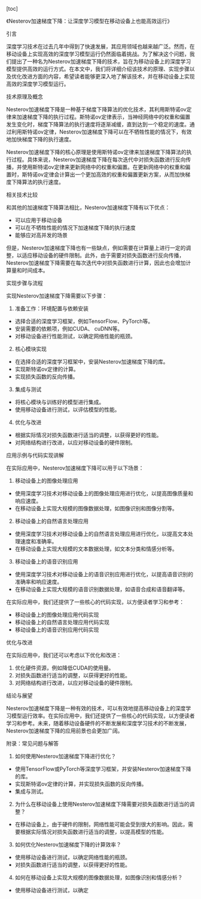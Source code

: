 
[toc]                    
                
                
《Nesterov加速梯度下降：让深度学习模型在移动设备上也能高效运行》

引言

深度学习技术在过去几年中得到了快速发展，其应用领域也越来越广泛。然而，在移动设备上实现高效的深度学习模型运行仍然面临着挑战。为了解决这个问题，我们提出了一种名为Nesterov加速梯度下降的技术，旨在为移动设备上的深度学习模型提供高效的运行方式。在本文中，我们将详细介绍该技术的原理、实现步骤以及优化改进方面的内容，希望读者能够更深入地了解该技术，并在移动设备上实现高效的深度学习模型运行。

技术原理及概念

Nesterov加速梯度下降是一种基于梯度下降算法的优化技术，其利用斯特诺ov定律来加速梯度下降的执行过程。斯特诺ov定律表示，当神经网络中的权重和偏置发生变化时，梯度下降算法的执行速度将逐渐减缓，直到达到一个稳定的速度。通过利用斯特诺ov定律，Nesterov加速梯度下降可以在不牺牲性能的情况下，有效地加快梯度下降的执行速度。

Nesterov加速梯度下降的核心原理是使用斯特诺ov定律来加速梯度下降算法的执行过程。具体来说，Nesterov加速梯度下降在每次迭代中对损失函数进行反向传播，并使用斯特诺ov定律来更新网络中的权重和偏置。在更新网络中的权重和偏置时，斯特诺ov定律会计算出一个更加高效的权重和偏置更新方案，从而加快梯度下降算法的执行速度。

相关技术比较

和其他的加速梯度下降算法相比，Nesterov加速梯度下降有以下优点：

- 可以应用于移动设备
- 可以在不牺牲性能的情况下加速梯度下降的执行速度
- 能够应对高并发的场景

但是，Nesterov加速梯度下降也有一些缺点，例如需要在计算量上进行一定的调整，以适应移动设备的硬件限制。此外，由于需要对损失函数进行反向传播，Nesterov加速梯度下降需要在每次迭代中对损失函数进行计算，因此也会增加计算量和时间成本。

实现步骤与流程

实现Nesterov加速梯度下降需要以下步骤：

1. 准备工作：环境配置与依赖安装
- 选择合适的深度学习框架，例如TensorFlow、PyTorch等。
- 安装需要的依赖项，例如CUDA、 cuDNN等。
- 对移动设备进行性能测试，以确定网络性能的瓶颈。

2. 核心模块实现
- 在选择合适的深度学习框架中，安装Nesterov加速梯度下降的库。
- 实现斯特诺ov定律的计算。
- 实现损失函数的反向传播。

3. 集成与测试
- 将核心模块与训练好的模型进行集成。
- 使用移动设备进行测试，以评估模型的性能。

4. 优化与改进
- 根据实际情况对损失函数进行适当的调整，以获得更好的性能。
- 对网络结构进行改进，以应对移动设备的硬件限制。

应用示例与代码实现讲解

在实际应用中，Nesterov加速梯度下降可以用于以下场景：

1. 移动设备上的图像处理应用
- 使用深度学习技术对移动设备上的图像处理应用进行优化，以提高图像质量和响应速度。
- 在移动设备上实现大规模的图像数据处理，如图像识别和图像分割等。

2. 移动设备上的自然语言处理应用
- 使用深度学习技术对移动设备上的自然语言处理应用进行优化，以提高文本处理速度和准确率。
- 在移动设备上实现大规模的文本数据处理，如文本分类和情感分析等。

3. 移动设备上的语音识别应用
- 使用深度学习技术对移动设备上的语音识别应用进行优化，以提高语音识别的准确率和响应速度。
- 在移动设备上实现大规模的语音识别数据处理，如语音合成和语音翻译等。

在实际应用中，我们还提供了一些核心的代码实现，以方便读者学习和参考：

- 移动设备上的图像处理应用代码实现
- 移动设备上的自然语言处理应用代码实现
- 移动设备上的语音识别应用代码实现

优化与改进

在实际应用中，我们还可以考虑以下优化和改进：

1. 优化硬件资源，例如降低CUDA的使用量。
2. 对损失函数进行适当的调整，以获得更好的性能。
3. 对网络结构进行改进，以应对移动设备的硬件限制。

结论与展望

Nesterov加速梯度下降是一种有效的技术，可以有效地提高移动设备上的深度学习模型运行效率。在实际应用中，我们还提供了一些核心的代码实现，以方便读者学习和参考。未来，随着移动设备硬件的不断发展和深度学习技术的不断发展，Nesterov加速梯度下降的应用前景也会更加广阔。

附录：常见问题与解答

1. 如何使用Nesterov加速梯度下降进行优化？
- 使用TensorFlow或PyTorch等深度学习框架，并安装Nesterov加速梯度下降的库。
- 实现斯特诺ov定律的计算，并实现损失函数的反向传播。
- 集成与测试。

2. 为什么在移动设备上使用Nesterov加速梯度下降需要对损失函数进行适当的调整？
- 在移动设备上，由于硬件的限制，网络性能可能会受到很大的影响。因此，需要根据实际情况对损失函数进行适当的调整，以提高模型的性能。

3. 如何优化Nesterov加速梯度下降的计算效率？
- 使用移动设备进行测试，以确定网络性能的瓶颈。
- 对损失函数进行适当的调整，以获得更好的性能。

4. 如何在移动设备上实现大规模的图像数据处理，如图像识别和情感分析？
- 使用移动设备进行测试，以确定

